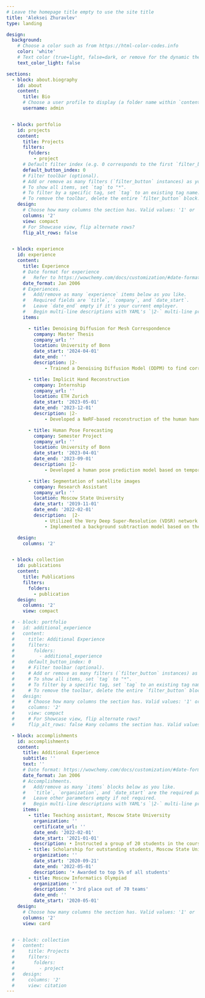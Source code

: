 ```yaml
---
# Leave the homepage title empty to use the site title
title: 'Aleksei Zhuravlev'
type: landing

design:
  background:
    # Choose a color such as from https://html-color-codes.info
    color: 'white'
    # Text color (true=light, false=dark, or remove for the dynamic theme color).
    text_color_light: false

sections:
  - block: about.biography
    id: about
    content:
      title: Bio
      # Choose a user profile to display (a folder name within `content/authors/`)
      username: admin


  - block: portfolio
    id: projects
    content:
      title: Projects
      filters:
        folders:
          - project
      # Default filter index (e.g. 0 corresponds to the first `filter_button` instance below).
      default_button_index: 0
      # Filter toolbar (optional).
      # Add or remove as many filters (`filter_button` instances) as you like.
      # To show all items, set `tag` to "*".
      # To filter by a specific tag, set `tag` to an existing tag name.
      # To remove the toolbar, delete the entire `filter_button` block.
    design:
      # Choose how many columns the section has. Valid values: '1' or '2'.
      columns: '2'
      view: compact
      # For Showcase view, flip alternate rows?
      flip_alt_rows: false


  - block: experience
    id: experience
    content:
      title: Experience
      # Date format for experience
      #   Refer to https://wowchemy.com/docs/customization/#date-format
      date_format: Jan 2006
      # Experiences.
      #   Add/remove as many `experience` items below as you like.
      #   Required fields are `title`, `company`, and `date_start`.
      #   Leave `date_end` empty if it's your current employer.
      #   Begin multi-line descriptions with YAML's `|2-` multi-line prefix.
      items:

        - title: Denoising Diffusion for Mesh Correspondence
          company: Master Thesis
          company_url: ''
          location: University of Bonn
          date_start: '2024-04-01'
          date_end: ''
          description: |2-
              - Trained a Denoising Diffusion Model (DDPM) to find correspondence between 100 scans of humans from the FAUST dataset

        - title: Implicit Hand Reconstruction
          company: Internship
          company_url: ''
          location: ETH Zurich
          date_start: '2023-05-01'
          date_end: '2023-12-01'
          description: |2-
              - Developed a NeRF-based reconstruction of the human hand from 60 images, using the Interhand3.6m dataset

        - title: Human Pose Forecasting
          company: Semester Project
          company_url: ''
          location: University of Bonn
          date_start: '2023-04-01'
          date_end: '2023-09-01'
          description: |2-
              - Developed a human pose prediction model based on temporal convolution, trained on the Human2.6m dataset <br>

        - title: Segmentation of satellite images 
          company: Research Assistant
          company_url: ''
          location: Moscow State University
          date_start: '2019-11-01'
          date_end: '2022-02-01'
          description:  |2-
              - Utilized the Very Deep Super-Resolution (VDSR) network to upscale the low-resolution satellite images of neutron stars
              - Implemented a background subtraction model based on the R-CNN network; achieved a 3x speedup compared to the GrabCut algorithm

    design:
      columns: '2'


  - block: collection
    id: publications
    content:
      title: Publications
      filters:
        folders:
          - publication
    design:
      columns: '2'
      view: compact

  # - block: portfolio
  #   id: additional_experience
  #   content:
  #     title: Additional Experience
  #     filters:
  #       folders:
  #         - additional_experience
  #     default_button_index: 0
  #     # Filter toolbar (optional).
  #     # Add or remove as many filters (`filter_button` instances) as you like.
  #     # To show all items, set `tag` to "*".
  #     # To filter by a specific tag, set `tag` to an existing tag name.
  #     # To remove the toolbar, delete the entire `filter_button` block.
  #   design:
  #     # Choose how many columns the section has. Valid values: '1' or '2'.
  #     columns: '2'
  #     view: compact
  #     # For Showcase view, flip alternate rows?
  #     flip_alt_rows: false #any columns the section has. Valid values: '1' or '2'

  - block: accomplishments
    id: accomplishments
    content:
      title: Additional Experience
      subtitle: ''
      text: ''
      # Date format: https://wowchemy.com/docs/customization/#date-format
      date_format: Jan 2006
      # Accomplishments.
      #   Add/remove as many `items` blocks below as you like.
      #   `title`, `organization`, and `date_start` are the required parameters.
      #   Leave other parameters empty if not required.
      #   Begin multi-line descriptions with YAML's `|2-` multi-line prefix.
      items:
        - title: Teaching assistant, Moscow State University 
          organization: ''
          certificate_url: ''
          date_end: '2022-02-01'
          date_start: '2021-01-01'
          description: • Instructed a group of 20 students in the course “Algorithms and Complexity”
        - title: Scholarship for outstanding students, Moscow State University
          organization: ''
          date_start: '2020-09-21'
          date_end: '2022-05-01'
          description: '• Awarded to top 5% of all students'
        - title: Moscow Informatics Olympiad
          organization: ''
          description: '• 3rd place out of 70 teams'
          date_end: ''
          date_start: '2020-05-01'
    design:
      # Choose how many columns the section has. Valid values: '1' or '2'.
      columns: '2'
      view: card


  # - block: collection
  #   content:
  #     title: Projects
  #     filters:
  #       folders:
  #         - project
  #   design:
  #     columns: '2'
  #     view: citation
---
```

